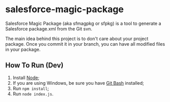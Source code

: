 # salesforce-magic-package
Salesforce Magic Package (aka sfmagpkg or sfpkg) is a tool to generate a Salesforce package.xml from the Git svn.

The main idea behind this project is to don't care about your project package. Once you commit it in your branch, you can have all modified files in your package.

## How To Run (Dev)
1. Install [Node](https://nodejs.org);
2. If you are using Windows, be sure you have [Git Bash](https://git-scm.com/downloads) installed;
3. Run `npm install`;
4. Run `node index.js`.

